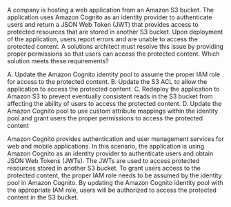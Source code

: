 A company is hosting a web application from an Amazon S3 bucket. The application uses Amazon Cognito as an identity provider to authenticate users and return a JSON Web Token (JWT) that provides access to protected resources that are stored in another S3 bucket. Upon deployment of the application, users report errors and are unable to access the protected content. A solutions architect must resolve this issue by providing proper permissions so that users can access the protected content. Which solution meets these requirements? 

A. Update the Amazon Cognito identity pool to assume the proper IAM role for access to the protected content. 
B. Update the S3 ACL to allow the application to access the protected content. 
C. Redeploy the application to Amazon S3 to prevent eventually consistent reads in the S3 bucket from affecting the ability of users to access the protected content. 
D. Update the Amazon Cognito pool to use custom attribute mappings within the identity pool and grant users the proper permissions to access the protected content

Amazon Cognito provides authentication and user management services for web and mobile applications. In this scenario, the application is using Amazon Cognito as an identity provider to authenticate users and obtain JSON Web Tokens (JWTs). The JWTs are used to access protected resources stored in another S3 bucket. To grant users access to the protected content, the proper IAM role needs to be assumed by the identity pool in Amazon Cognito. By updating the Amazon Cognito identity pool with the appropriate IAM role, users will be authorized to access the protected content in the S3 bucket.